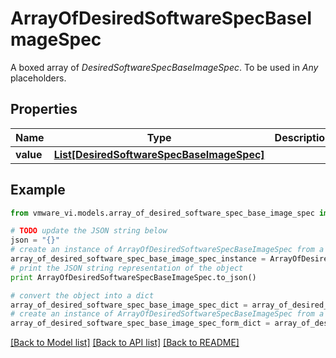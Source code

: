 # ArrayOfDesiredSoftwareSpecBaseImageSpec

A boxed array of *DesiredSoftwareSpecBaseImageSpec*. To be used in *Any* placeholders. 

## Properties
Name | Type | Description | Notes
------------ | ------------- | ------------- | -------------
**value** | [**List[DesiredSoftwareSpecBaseImageSpec]**](DesiredSoftwareSpecBaseImageSpec.md) |  | 

## Example

```python
from vmware_vi.models.array_of_desired_software_spec_base_image_spec import ArrayOfDesiredSoftwareSpecBaseImageSpec

# TODO update the JSON string below
json = "{}"
# create an instance of ArrayOfDesiredSoftwareSpecBaseImageSpec from a JSON string
array_of_desired_software_spec_base_image_spec_instance = ArrayOfDesiredSoftwareSpecBaseImageSpec.from_json(json)
# print the JSON string representation of the object
print ArrayOfDesiredSoftwareSpecBaseImageSpec.to_json()

# convert the object into a dict
array_of_desired_software_spec_base_image_spec_dict = array_of_desired_software_spec_base_image_spec_instance.to_dict()
# create an instance of ArrayOfDesiredSoftwareSpecBaseImageSpec from a dict
array_of_desired_software_spec_base_image_spec_form_dict = array_of_desired_software_spec_base_image_spec.from_dict(array_of_desired_software_spec_base_image_spec_dict)
```
[[Back to Model list]](../README.md#documentation-for-models) [[Back to API list]](../README.md#documentation-for-api-endpoints) [[Back to README]](../README.md)


